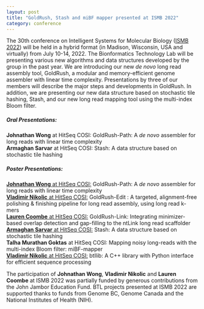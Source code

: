 ```yaml
---  
layout: post  
title: "GoldRush, Stash and miBF mapper presented at ISMB 2022"  
category: conference  
---  
```


The 30th conference on Intelligent Systems for Molecular Biology ([ISMB 2022](https://www.iscb.org/ismb2022)) will be held in a hybrid format (in Madison, Wisconsin, USA and virtually) from July 10-14, 2022. The Bionformatics Technology Lab will be presenting various new algorithms and data structures developed by the group in the past year. We are introducing our new <i>de novo</i> long read assembly tool, GoldRush, a modular and memory-efficient genome assembler with linear time complexity. Presentations by three of our members will describe the major steps and developments in GoldRush. In addition, we are presenting our new data structure based on stochastic tile hashing, Stash, and our new long read mapping tool using the multi-index Bloom filter.

##### Oral Presentations:
<strong>Johnathan Wong</strong> at HitSeq COSI: GoldRush-Path: A <i>de novo</i> assembler for long reads with linear time complexity
<br>
<strong>Armaghan Sarvar</strong> at HitSeq COSI: Stash: A data structure based on stochastic tile hashing

##### Poster Presentations:
[<strong>Johnathan Wong</strong> at HitSeq COSI:](http://www.birollab.ca/assets/posts/WongJohnathan_HitSeq_ISMB2022_goldrush.pdf) GoldRush-Path: A <i>de novo</i> assembler for long reads with linear time complexity
<br>
[<strong>Vladimir Nikolic</strong> at HitSeq COSI:](http://www.birollab.ca/assets/posts/NikolicVladimir_HitSeq_ISMB2022_goldrush-edit.pdf) GoldRush-Edit : A targeted, alignment-free polishing & finishing pipeline for long read assembly, using long read k-mers
<br>
[<strong>Lauren Coombe</strong> at HitSeq COSI:](http://www.birollab.ca/assets/posts/CoombeLauren_HitSeq_ISMB2022_goldrush-link.pdf) GoldRush-Link: Integrating minimizer-based overlap detection and gap-filling to the ntLink long read scaffolder
<br>
[<strong>Armaghan Sarvar</strong> at HitSeq COSI:](http://www.birollab.ca/assets/posts/SarvarArmaghan_HitSeq_ISMB2022_stash.pdf) Stash: A data structure based on stochastic tile hashing
<br>
<strong>Talha Murathan Goktas</strong> at HitSeq COSI: Mapping noisy long-reads with the multi-index Bloom filter: miBF-mapper
<br>
[<strong>Vladimir Nikolic</strong> at HitSeq COSI:](http://www.birollab.ca/assets/posts/NikolicVladimir_HitSeq_ISMB2022_btllib.pdf)  btllib: A C++ library with Python interface for efficient sequence processing


The participation of <strong>Johnathan Wong</strong>, <strong>Vladimir Nikolic</strong> and <strong>Lauren Coombe</strong> at ISMB 2022 was partially funded by generous contributions from the John Jambor Education Fund. BTL projects presented at ISMB 2022 are supported thanks to funds from Genome BC, Genome Canada and the National Institutes of Health (NIH).
